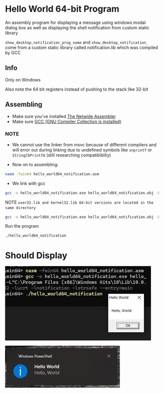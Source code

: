 # Hello World 64-bit Program
An assembly program for displaying a message using windows modal dialog box as well as displaying the shell notification from custom static library

`show_desktop_notification_prog_name` and `show_desktop_notification_` come from a custom static library called notification.lib which was compiled by GCC

## Info

Only on Windows

Also note the 64 bit registers instead of pushing to the stack like 32-bit

## Assembling

* Make sure you've installed [The Netwide Assembler](https://www.nasm.us)
* Make sure [GCC (GNU Compiler Collection is installed)](https://gcc.gnu.org) 

### NOTE
* We cannot use the linker from msvc because of different compilers and will error out during linking due to undefined symbols like `snprintf` or `StringCbPrintfA` (still researching compatibiblity)

* Now on to assembling:

```bash
nasm -fwin64 hello_world64_notification.asm
```

* We link with gcc 

```bash
gcc -o hello_world64_notification.exe hello_world64_notification.obj -L"{location of 64-bit user32.lib & kernel32.lib}" -L"L{location of ucrt library}" -L"{Location of custom notification static library}" -luser32 -lkernel32 -lshell32 -lucrt -lnotification -lstrsafe --entry=main
```

NOTE `user32.lib and kernel32.lib 64-bit versions are located in the same directory`

```bash
gcc -o hello_world64_notification.exe hello_world64_notification.obj -L"C:\Program Files (x86)\Windows Kits\10\Lib\10.0.22621.0\um\x64" -L"C:\Program Files (x86)\Windows Kits\10\Lib\10.0.22621.0\ucrt\x64" -L"D:\Software\Lessons\Assembly\notification" -luser32 -lkernel32 -lshell32 -lucrt -lnotification -lstrsafe --entry=main
```


Run the program

```bash
./hello_world64_notification
```

# Should Display
![Image](/src/hello_world/hello_world_desktop_notification_gcc/win64/images/hello_world64_desktop_notification_gcc1.JPG "Hello World")

![Image](/src/hello_world/hello_world_desktop_notification_gcc/win64/images/hello_world64_desktop_notification_gcc2.JPG "Hello World Shell Notification")